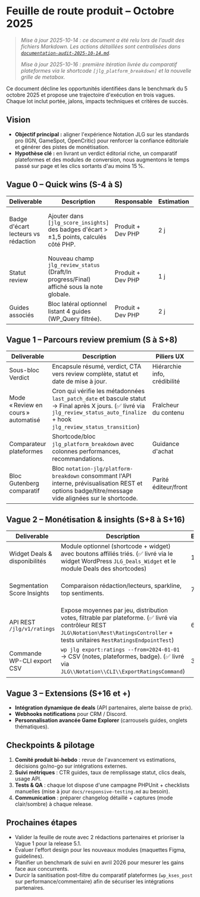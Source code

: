 # Feuille de route produit – Octobre 2025

> _Mise à jour 2025-10-14 : ce document a été relu lors de l’audit des fichiers Markdown. Les actions détaillées sont centralisées dans [`documentation-audit-2025-10-14.md`](../documentation-audit-2025-10-14.md)._
>
> _Mise à jour 2025-10-16 : première itération livrée du comparatif plateformes via le shortcode `[jlg_platform_breakdown]` et la nouvelle grille de metabox._

Ce document décline les opportunités identifiées dans le benchmark du 5 octobre 2025 et propose une trajectoire d'exécution en trois vagues. Chaque lot inclut portée, jalons, impacts techniques et critères de succès.

## Vision
- **Objectif principal :** aligner l'expérience Notation JLG sur les standards pro (IGN, GameSpot, OpenCritic) pour renforcer la confiance éditoriale et générer des pistes de monétisation.
- **Hypothèse clé :** en livrant un verdict éditorial riche, un comparatif plateformes et des modules de conversion, nous augmentons le temps passé sur page et les clics sortants d'au moins 15 %.

## Vague 0 – Quick wins (S-4 à S)
| Deliverable | Description | Responsable | Estimation | Dépendances | KPI visé |
| --- | --- | --- | --- | --- | --- |
| Badge d'écart lecteurs vs rédaction | Ajouter dans `[jlg_score_insights]` des badges d'écart > ±1,5 points, calculés côté PHP. | Produit + Dev PHP | 2 j | Données existantes | 60 % des tests récents affichent au moins un badge. |
| Statut review | Nouveau champ `jlg_review_status` (Draft/In progress/Final) affiché sous la note globale. | Produit + Dev PHP | 1 j | Metabox actuelle | 100 % des nouvelles reviews renseignent le statut. |
| Guides associés | Bloc latéral optionnel listant 4 guides (WP_Query filtrée). | Produit + Dev PHP | 2 j | Taxonomies existantes | CTR > 8 % en analytics. |

## Vague 1 – Parcours review premium (S à S+8)
| Deliverable | Description | Piliers UX | Estimation | Notes |
| --- | --- | --- | --- | --- |
| Sous-bloc Verdict | Encapsule résumé, verdict, CTA vers review complète, statut et date de mise à jour. | Hiérarchie info, crédibilité | 6 j | Inclure toggle Gutenberg + attributs shortcode. |
| Mode « Review en cours » automatisé | Cron qui vérifie les métadonnées `last_patch_date` et bascule statut → Final après X jours. (✅ livré via `jlg_review_status_auto_finalize` + hook `jlg_review_status_transition`) | Fraîcheur du contenu | 3 j | Ajouter tests unitaires + hook `jlg_review_status_transition`. |
| Comparateur plateformes | Shortcode/bloc `jlg_platform_breakdown` avec colonnes performances, recommandations. | Guidance d'achat | 8 j | Requiert extension metabox plateformes + data structure. |
| Bloc Gutenberg comparatif | Bloc `notation-jlg/platform-breakdown` consommant l'API interne, prévisualisation REST et options badge/titre/message vide alignées sur le shortcode. | Parité éditeur/front | 5 j | Corriger `resolve_target_post_id()` pour les aperçus et ajouter tests REST. |

## Vague 2 – Monétisation & insights (S+8 à S+16)
| Deliverable | Description | Estimation | Dépendances | KPI |
| --- | --- | --- | --- | --- |
| Widget Deals & disponibilités | Module optionnel (shortcode + widget) avec boutons affiliés triés. (✅ livré via le widget WordPress `JLG_Deals_Widget` et le module Deals des shortcodes) | 10 j | Champs répétables, design UI dédié | +12 % clics sortants. |
| Segmentation Score Insights | Comparaison rédaction/lecteurs, sparkline, top sentiments. | 7 j | Nécessite Quick win badges | +10 % consultation onglet Insights. |
| API REST `/jlg/v1/ratings` | Expose moyennes par jeu, distribution votes, filtrable par plateforme. (✅ livré via contrôleur REST `JLG\Notation\Rest\RatingsController` + tests unitaires `RestRatingsEndpointTest`) | 6 j | Auth WP (nonce), doc swagger simple | 3 intégrations partenaires pilotes. |
| Commande WP-CLI export CSV | `wp jlg export:ratings --from=2024-01-01` → CSV (notes, plateformes, badge). (✅ livré via `JLG\\Notation\\CLI\\ExportRatingsCommand`) | 3 j | Endpoint REST ou requêtes directes | Utilisation mensuelle par équipes marketing. |

## Vague 3 – Extensions (S+16 et +)
- **Intégration dynamique de deals** (API partenaires, alerte baisse de prix).
- **Webhooks notifications** pour CRM / Discord.
- **Personnalisation avancée Game Explorer** (carrousels guides, onglets thématiques).

## Checkpoints & pilotage
1. **Comité produit bi-hebdo** : revue de l'avancement vs estimations, décisions go/no-go sur intégrations externes.
2. **Suivi métriques** : CTR guides, taux de remplissage statut, clics deals, usage API.
3. **Tests & QA** : chaque lot dispose d'une campagne PHPUnit + checklists manuelles (mise à jour `docs/responsive-testing.md` au besoin).
4. **Communication** : préparer changelog détaillé + captures (mode clair/sombre) à chaque release.

## Prochaines étapes
- Valider la feuille de route avec 2 rédactions partenaires et prioriser la Vague 1 pour la release 5.1.
- Évaluer l'effort design pour les nouveaux modules (maquettes Figma, guidelines).
- Planifier un benchmark de suivi en avril 2026 pour mesurer les gains face aux concurrents.
- Durcir la sanitisation post-filtre du comparatif plateformes (`wp_kses_post` sur performance/commentaire) afin de sécuriser les intégrations partenaires.
